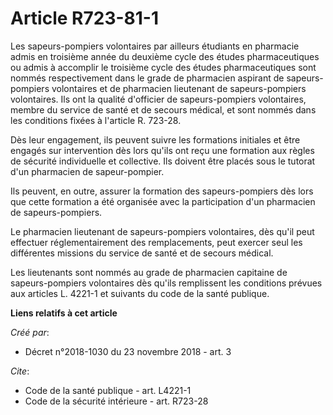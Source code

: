 # Article R723-81-1

Les sapeurs-pompiers volontaires par ailleurs étudiants en pharmacie admis en troisième année du deuxième cycle des études
pharmaceutiques ou admis à accomplir le troisième cycle des études pharmaceutiques sont nommés respectivement dans le grade
de pharmacien aspirant de sapeurs-pompiers volontaires et de pharmacien lieutenant de sapeurs-pompiers volontaires. Ils ont
la qualité d'officier de sapeurs-pompiers volontaires, membre du service de santé et de secours médical, et sont nommés dans
les conditions fixées à l'article R. 723-28. 

Dès leur engagement, ils peuvent suivre les formations initiales et être engagés sur intervention dès lors qu'ils ont reçu
une formation aux règles de sécurité individuelle et collective. Ils doivent être placés sous le tutorat d'un pharmacien de
sapeur-pompier. 

Ils peuvent, en outre, assurer la formation des sapeurs-pompiers dès lors que cette formation a été organisée avec la
participation d'un pharmacien de sapeurs-pompiers. 

Le pharmacien lieutenant de sapeurs-pompiers volontaires, dès qu'il peut effectuer réglementairement des remplacements, peut
exercer seul les différentes missions du service de santé et de secours médical. 

Les lieutenants sont nommés au grade de pharmacien capitaine de sapeurs-pompiers volontaires dès qu'ils remplissent les
conditions prévues aux articles L. 4221-1 et suivants du code de la santé publique.

**Liens relatifs à cet article**

_Créé par_:

  - Décret n°2018-1030 du 23 novembre 2018 - art. 3

_Cite_:

  - Code de la santé publique - art. L4221-1
  - Code de la sécurité intérieure - art. R723-28
